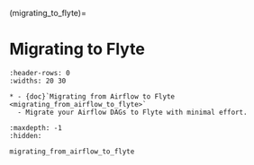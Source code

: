 (migrating_to_flyte)=
# Migrating to Flyte

```{list-table}
:header-rows: 0
:widths: 20 30

* - {doc}`Migrating from Airflow to Flyte <migrating_from_airflow_to_flyte>`
  - Migrate your Airflow DAGs to Flyte with minimal effort.
```

```{toctree}
:maxdepth: -1
:hidden:

migrating_from_airflow_to_flyte
```
